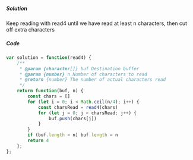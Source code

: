 ##### Solution

Keep reading with read4 until we have read at least n characters, then cut off extra characters

##### Code

```javascript
var solution = function(read4) {
    /**
     * @param {character[]} buf Destination buffer
     * @param {number} n Number of characters to read
     * @return {number} The number of actual characters read
     */
    return function(buf, n) {
        const chars = []
        for (let i = 0; i < Math.ceil(n/4); i++) {
            const charsRead = read4(chars)
            for (let j = 0; j < charsRead; j++) {
                buf.push(chars[j])
            }
        }
        if (buf.length > n) buf.length = n
        return 4
    };
};
```

